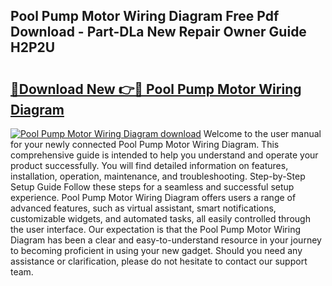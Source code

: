 ## Pool Pump Motor Wiring Diagram Free Pdf Download - Part-DLa New Repair Owner Guide H2P2U

# <h2><a href="http://dflk7c.blite.top/?on=Pool+Pump+Motor+Wiring+Diagram">🔗Download New 👉🔴 Pool Pump Motor Wiring Diagram</a></h2>

[![Pool Pump Motor Wiring Diagram download](https://i.imgur.com/lujVjoI.png)](http://dflk7c.blite.top/?on=Pool+Pump+Motor+Wiring+Diagram)
Welcome to the user manual for your newly connected Pool Pump Motor Wiring Diagram. This comprehensive guide is intended to help you understand and operate your product successfully. You will find detailed information on features, installation, operation, maintenance, and troubleshooting. Step-by-Step Setup Guide Follow these steps for a seamless and successful setup experience. Pool Pump Motor Wiring Diagram offers users a range of advanced features, such as virtual assistant, smart notifications, customizable widgets, and automated tasks, all easily controlled through the user interface. Our expectation is that the Pool Pump Motor Wiring Diagram has been a clear and easy-to-understand resource in your journey to becoming proficient in using your new gadget. Should you need any assistance or clarification, please do not hesitate to contact our support team.
